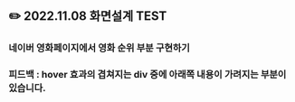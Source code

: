 ## :pencil2: 2022.11.08 화면설계 TEST
### 네이버 영화페이지에서 영화 순위 부분 구현하기
### 피드백 : hover 효과의 겹쳐지는 div 중에 아래쪽 내용이 가려지는 부분이 있습니다. 
